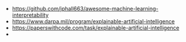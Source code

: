 - https://github.com/jphall663/awesome-machine-learning-interpretability
- https://www.darpa.mil/program/explainable-artificial-intelligence
- https://paperswithcode.com/task/explainable-artificial-intelligence
- 